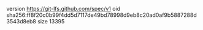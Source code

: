 version https://git-lfs.github.com/spec/v1
oid sha256:ff8f20c0b99f4dd5d7117de49bd78998d9eb8c20ad0af9b5887288d3543d8eb8
size 13395
